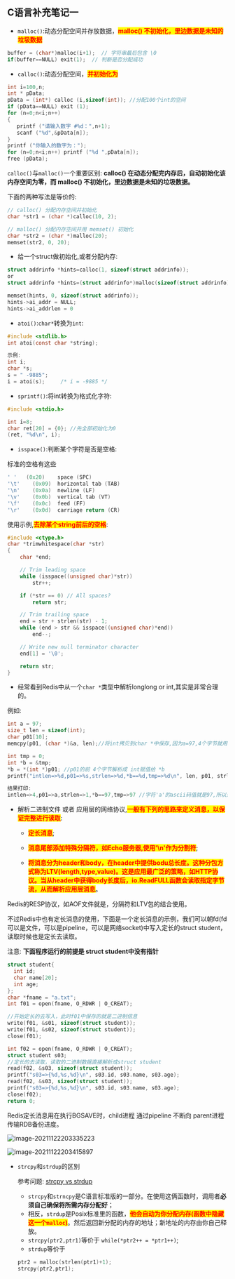 ## C语言补充笔记一

- `malloc()`:动态分配空间并存放数据，<mark style="color:red;">**malloc() 不初始化，里边数据是未知的垃圾数据**</mark>

```c
buffer = (char*)malloc(i+1);  // 字符串最后包含 \0
if(buffer==NULL) exit(1);  // 判断是否分配成功
```

- `calloc()`:动态分配空间，<mark style="color:red;">**并初始化为**</mark>

```c
int i=100,n;
int * pData;
pData = (int*) calloc (i,sizeof(int)); //分配100个int的空间
if (pData==NULL) exit (1);
for (n=0;n<i;n++)
{
   printf ("请输入数字 #%d：",n+1);
   scanf ("%d",&pData[n]);
}
printf ("你输入的数字为：");
for (n=0;n<i;n++) printf ("%d ",pData[n]);
free (pData);
```

`calloc()`与`malloc()`一个重要区别: **calloc() 在动态分配完内存后，自动初始化该内存空间为零，而 malloc() 不初始化，里边数据是未知的垃圾数据。**

下面的两种写法是等价的:

```c
// calloc() 分配内存空间并初始化
char *str1 = (char *)calloc(10, 2);

// malloc() 分配内存空间并用 memset() 初始化
char *str2 = (char *)malloc(20);
memset(str2, 0, 20);
```

- 给一个struct做初始化,或者分配内存:

```c
struct addrinfo *hints=calloc(1, sizeof(struct addrinfo));
or
struct addrinfo *hints=(struct addrinfo*)malloc(sizeof(struct addrinfo));

memset(hints, 0, sizeof(struct addrinfo));
hints->ai_addr = NULL;
hints->ai_addrlen = 0
```

- `atoi()`:`char*`转换为`int`:

```c
#include <stdlib.h>
int atoi(const char *string);

示例:
int i;
char *s;
s = " -9885";
i = atoi(s);     /* i = -9885 */
```

- `sprintf()`:将int转换为格式化字符:

```c
#include <stdio.h>

int i=8;
char ret[20] = {0}; //先全部初始化为0
(ret, "%d\n", i);
```

- `isspace()`:判断某个字符是否是空格:

标准的空格有这些

```c
' '   (0x20)	space (SPC)
'\t'	(0x09)	horizontal tab (TAB)
'\n'	(0x0a)	newline (LF)
'\v'	(0x0b)	vertical tab (VT)
'\f'	(0x0c)	feed (FF)
'\r'	(0x0d)	carriage return (CR)
```

使用示例,<mark style="color:red;">**去除某个string前后的空格**</mark>:

```c
#include <ctype.h>
char *trimwhitespace(char *str)
{
    char *end;

    // Trim leading space
    while (isspace((unsigned char)*str))
        str++;

    if (*str == 0) // All spaces?
        return str;

    // Trim trailing space
    end = str + strlen(str) - 1;
    while (end > str && isspace((unsigned char)*end))
        end--;

    // Write new null terminator character
    end[1] = '\0';

    return str;
}
```

- 经常看到Redis中从一个`char *`类型中解析longlong or int,其实是非常合理的。

例如:

```c
int a = 97;
size_t len = sizeof(int);
char p01[10];
memcpy(p01, (char *)&a, len);//将int拷贝到char *中保存,因为a=97,4个字节就用了一个1个字节,其他3个字节是'\0'

int tmp = 0;
int *b = &tmp;
*b = *(int *)p01; //p01的前 4个字节解析成 int赋值给 *b
printf("intlen=>%d,p01=>%s,strlen=>%d,*b==%d,tmp=>%d\n", len, p01, strlen(p01), *b, tmp);

结果打印:
intlen=>4,p01=>a,strlen=>1,*b==97,tmp=>97 //字符'a'的ascii码值就是97,所以这里p01==a
```

- 解析二进制文件 或者 应用层的网络协议,<mark style="color:red;">**一般有下列的思路来定义消息，以保证完整进行读取**</mark>:

  - <mark style="color:red;">**定长消息**</mark>;

  - <mark style="color:red;">**消息尾部添加特殊分隔符，如Echo服务器,使用'\n'作为分割符**</mark>; 

  - <mark style="color:red;">**将消息分为header和body，在header中提供bodu总长度。这种分包方式称为LTV(length,type,value)。这是应用最广泛的策略，如HTTP协议。当从header中获得body长度后，io.ReadFULL函数会读取指定字节流，从而解析应用层消息**</mark>。

Redis的RESP协议，如AOF文件就是，分隔符和LTV包的结合使用。

不过Redis中也有定长消息的使用，下面是一个定长消息的示例，我们可以朝fd(fd可以是文件，可以是pipeline，可以是网络socket)中写入定长的struct student，读取时候也是定长去读取。

注意: **下面程序运行的前提是 struct student中没有指针**

```c
struct student{
  int id;
  char name[20];
  int age;
};
char *fname = "a.txt";
int f01 = open(fname, O_RDWR | O_CREAT);

//开始定长的去写入，此时f01中保存的就是二进制信息
write(f01, &s01, sizeof(struct student));
write(f01, &s02, sizeof(struct student));
close(f01);

int f02 = open(fname, O_RDWR | O_CREAT);
struct student s03;
//定长的去读取，读取的二进制数据直接解析成struct student
read(f02, &s03, sizeof(struct student));
printf("s03=>{%d,%s,%d}\n", s03.id, s03.name, s03.age);
read(f02, &s03, sizeof(struct student));
printf("s03=>{%d,%s,%d}\n", s03.id, s03.name, s03.age);
close(f02);
return 0;
```

Redis定长消息用在执行BGSAVE时，child进程 通过pipeline 不断向 parent进程 传输RDB备份进度。

![image-20211122203335223](https://my-typora-pictures-1252258460.cos.ap-guangzhou.myqcloud.com/img/image-20211122203335223.png)

![image-20211122203415897](https://my-typora-pictures-1252258460.cos.ap-guangzhou.myqcloud.com/img/image-20211122203415897.png)

- `strcpy`和`strdup`的区别

  参考问题: [strcpy vs strdup](https://stackoverflow.com/questions/14020380/strcpy-vs-strdup)

  - `strcpy`和`strncpy`是C语言标准版的一部分。在使用这俩函数时，调用者**必须自己确保将所需内存分配好**；
  - 相反，`strdup`是Posix标准里的函数，<mark style="color:red" >**他会自动为你分配内存(函数中隐藏这一个`malloc`)**</mark>。然后返回新分配的内存的地址；新地址的内存由你自己释放。
  - `strcpy(ptr2,ptr1)`等价于 `while(*ptr2++ = *ptr1++)`;
  - `strdup`等价于

  ```c
  ptr2 = malloc(strlen(ptr1)+1);
  strcpy(ptr2,ptr1);
  ```

  